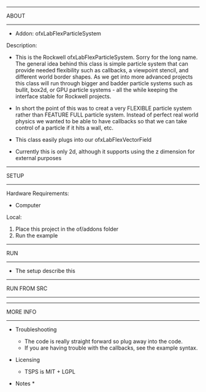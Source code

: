 ************************************************
 ABOUT 
************************************************
* Addon: ofxLabFlexParticleSystem

Description:
* This is the Rockwell ofxLabFlexParticleSystem.  Sorry for the long name.  The general idea behind this class is simple particle system that can provide needed flexibility such as callbacks, a viewpoint stencil, and different world border shapes.  As we get into more advanced projects this class will run through bigger and badder particle systems such as bullit, box2d, or GPU particle systems - all the while keeping the interface stable for Rockwell projects.

* In short the point of this was to creat a very FLEXIBLE particle system rather than FEATURE FULL particle system.  Instead of perfect real world physics we wanted to be able to have callbacks so that we can take control of a particle if it hits a wall, etc.
 
* This class easily plugs into our ofxLabFlexVectorField
 
* Currently this is only 2d, although it supports using the z dimension for external purposes



************************************************
 SETUP
************************************************
Hardware Requirements:
  * Computer

Local:
  1. Place this project in the of/addons folder
  2. Run the example

************************************************
 RUN
************************************************

  * The setup describe this

************************************************
 RUN FROM SRC 
************************************************

************************************************
 MORE INFO 
************************************************

* Troubleshooting
  * The code is really straight forward so plug away into  the code.
  * If you are having trouble with the callbacks, see the example syntax.

* Licensing
  * TSPS is MIT + LGPL

* Notes
  *

